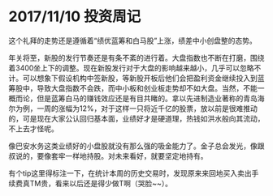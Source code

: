 2017/11/10 投资周记
==================
这个礼拜的走势还是遵循着“绩优蓝筹和白马股”上涨，绩差中小创盘整的态势。

年关将至，新股的发行节奏还是有条不紊的进行着。大盘指数也不断在打磨，围绕着3400坐上下的调整。现在新股发行对于大盘的影响越来越小，几乎可以忽略不计。可以想象下假设机构中签新股，等新股开板后他们会把盈利资金继续投入到蓝筹股中，导致大盘指数不会跌，而中小板和创业板走势却不如大盘。当然，不能一概而论，但是蓝筹白马的赚钱效应还是有目共睹的。拿以先进制造业著称的青岛海尔为例，一周的涨幅为12%，对于这样一只将近千亿的股票，放以前是很难推动的，可是现在大家公认回归基本面，业绩好才是硬道理，热钱如洪水般向其流动，不上去才怪呢。

像巴安水务这类业绩好的小盘股就没有那么强的吸金能力了。金子总会发光，像跟叔说的，要像套牢一样地持股。对未来看好，就要坚定地持有。

有个tip这里得标注一下，在统计本周的历史交易时，发现原来来回地买入卖出手续费真TM贵，看来以后还是得少做T啊（哭脸~~）。
